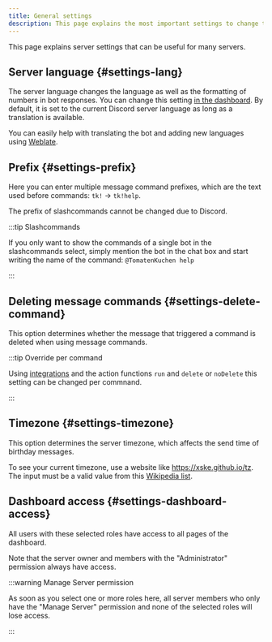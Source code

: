 ```yaml
---
title: General settings
description: This page explains the most important settings to change the behavior of the Discord bot.
---
```


This page explains server settings that can be useful for many servers.

## Server language {#settings-lang}

The server language changes the language as well as the formatting of numbers in bot responses.
You can change this setting [in the dashboard](https://tomatenkuchen.com/dashboard/settings#lang). By default, it is set to the current Discord server language as long as a translation is available.

You can easily help with translating the bot and adding new languages using [Weblate](/weblate).

## Prefix {#settings-prefix}

Here you can enter multiple message command prefixes, which are the text used before commands: `tk!` -> `tk!help`.

The prefix of slashcommands cannot be changed due to Discord.

:::tip Slashcommands

If you only want to show the commands of a single bot in the slashcommands select, simply mention the bot in the chat box and start writing the name of the command: `@TomatenKuchen help`

:::

## Deleting message commands {#settings-delete-command}

This option determines whether the message that triggered a command is deleted when using message commands.

:::tip Override per command

Using [integrations](/integrations) and the action functions `run` and `delete` or `noDelete` this setting can be changed per commnand.

:::

## Timezone {#settings-timezone}

This option determines the server timezone, which affects the send time of birthday messages.

To see your current timezone, use a website like https://xske.github.io/tz.
The input must be a valid value from this [Wikipedia list](https://en.wikipedia.org/wiki/List_of_tz_database_time_zones).

## Dashboard access {#settings-dashboard-access}

All users with these selected roles have access to all pages of the dashboard.

Note that the server owner and members with the "Administrator" permission always have access.

:::warning Manage Server permission

As soon as you select one or more roles here, all server members who only have the "Manage Server" permission and none of the selected roles will lose access.

:::
